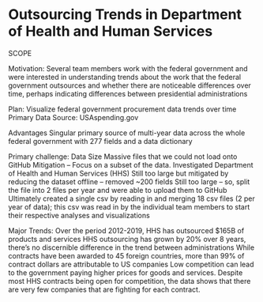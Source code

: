 # Outsourcing Trends in Department of Health and Human Services
SCOPE

Motivation: Several team members work with the federal government and were interested in understanding trends about the work that the federal government outsources and whether there are noticeable differences over time, perhaps indicating differences between presidential administrations

Plan: Visualize federal government procurement data trends over time
Primary Data Source: USAspending.gov 

Advantages
Singular primary source of multi-year data across the whole federal government with 277 fields and a data dictionary

Primary challenge: Data Size
Massive files that we could not load onto GitHub
Mitigation – Focus on a subset of the data.  Investigated Department of Health and Human Services (HHS) 
Still too large but mitigated by reducing the dataset offline – removed ~200 fields
Still too large – so, split the file into 2 files per year and were able to upload them to GitHub
Ultimately created a single csv by reading in and merging 18 csv files (2 per year of data); this csv was read in by the individual team members to start their respective analyses and visualizations


Major Trends:
Over the period 2012-2019, HHS has outsourced $165B of products and services
HHS outsourcing has grown by 20% over 8 years, there’s no discernible difference in the trend between administrations
While contracts have been awarded to 45 foreign countries, more than 99% of contract dollars are attributable to US companies
Low competition can lead to the government paying higher prices for goods and services. Despite most HHS contracts being open for competition, the data shows that there are very few companies that are fighting for each contract.


